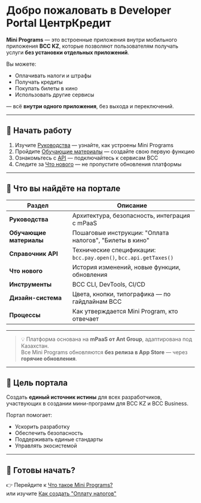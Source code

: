 # Добро пожаловать в Developer Portal ЦентрКредит

**Mini Programs** — это встроенные приложения внутри мобильного приложения **BCC KZ**, которые позволяют пользователям получать услуги **без установки отдельных приложений**.

Вы можете:
- Оплачивать налоги и штрафы
- Получать кредиты
- Покупать билеты в кино
- Использовать другие сервисы

— всё **внутри одного приложения**, без выхода и переключений.

---

## 🚀 Начать работу

1. Изучите [Руководства](/guides/what-is-mp) — узнайте, как устроены Mini Programs
2. Пройдите [Обучающие материалы](/tutorials/tax-payment) — создайте свою первую функцию
3. Ознакомьтесь с [API](/api/user) — подключайтесь к сервисам BCC
4. Следите за [Что нового](/changelog/template) — не пропустите обновления платформы

---

## 🔧 Что вы найдёте на портале

| Раздел | Описание |
|--------|---------|
| **Руководства** | Архитектура, безопасность, интеграция с mPaaS |
| **Обучающие материалы** | Пошаговые инструкции: "Оплата налогов", "Билеты в кино" |
| **Справочник API** | Технические спецификации: `bcc.pay.open()`, `bcc.api.getTaxes()` |
| **Что нового** | История изменений, новые функции, обновления |
| **Инструменты** | BCC CLI, DevTools, CI/CD |
| **Дизайн-система** | Цвета, кнопки, типографика — по гайдлайнам BCC |
| **Процессы** | Как утверждается Mini Program, кто отвечает |

---

> 💡 Платформа основана на **mPaaS от Ant Group**, адаптирована под Казахстан.  
> Все Mini Programs обновляются **без релиза в App Store** — через **горячие обновления**.

---

## 📌 Цель портала

Создать **единый источник истины** для всех разработчиков, участвующих в создании мини-программ для BCC KZ и BCC Business.

Портал помогает:
- Ускорить разработку
- Обеспечить безопасность
- Поддерживать единые стандарты
- Управлять экосистемой

---

## 🤝 Готовы начать?

👉 Перейдите к [Что такое Mini Programs?](/guides/what-is-mp)  
или изучите [Как создать "Оплату налогов"](/tutorials/tax-payment)

